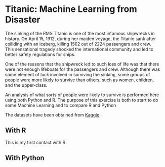 # Titanic: Machine Learning from Disaster

The sinking of the RMS Titanic is one of the most infamous shipwrecks in history.  On April 15, 1912, during her maiden voyage, the Titanic sank after colliding with an iceberg, killing 1502 out of 2224 passengers and crew. This sensational tragedy shocked the international community and led to better safety regulations for ships.

One of the reasons that the shipwreck led to such loss of life was that there were not enough lifeboats for the passengers and crew. Although there was some element of luck involved in surviving the sinking, some groups of people were more likely to survive than others, such as women, children, and the upper-class.

An analysis of what sorts of people were likely to survive is performed here using both Python and R. The purpose of this exercise is both to start to do some Machine Learning and to compare R and Python 

The datasets have been obtained from [Kaggle](https://www.kaggle.com/c/titanic/overview)


## With R
This is my first contact with R 


## With Python
